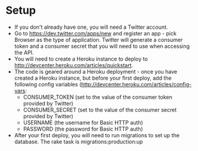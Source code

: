 # Setup

- If you don't already have one, you will need a Twitter account.
- Go to https://dev.twitter.com/apps/new and register an app - pick Browser as the type of application. Twitter will generate a consumer token and a consumer secret that you will need to use when accessing the API.
- You will need to create a Heroku instance to deploy to <http://devcenter.heroku.com/articles/quickstart>.
- The code is geared around a Heroku deployment - once you have created a Heroku instance, but before your first deploy, add the following config variables (<http://devcenter.heroku.com/articles/config-vars>:
  * CONSUMER_TOKEN (set to the value of the consumer token provided by Twitter)
  * CONSUMER_SECRET (set to the value of the consumer secret provided by Twitter)
  * USERNAME (the username for Basic HTTP auth)
  * PASSWORD (the password for Basic HTTP auth)
- After your first deploy, you will need to run migrations to set up the database. The rake task is migrations:production:up
